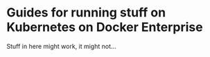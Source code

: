 # Guides for running stuff on Kubernetes on Docker Enterprise

Stuff in here might work, it might not...
